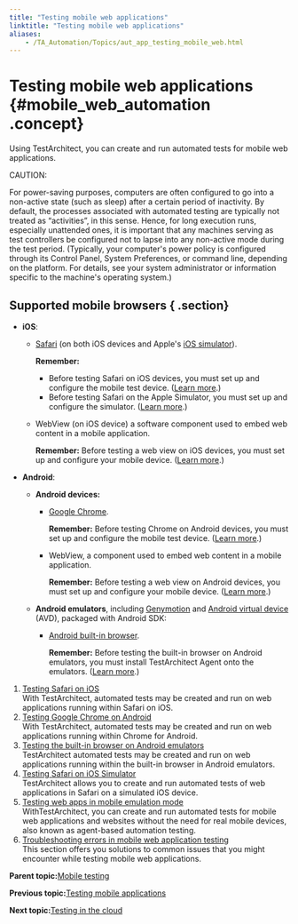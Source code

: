 ```yaml
--- 
title: "Testing mobile web applications"
linktitle: "Testing mobile web applications"
aliases: 
    - /TA_Automation/Topics/aut_app_testing_mobile_web.html
---
```

# Testing mobile web applications {#mobile_web_automation .concept}

Using TestArchitect, you can create and run automated tests for mobile web applications.

CAUTION:

For power-saving purposes, computers are often configured to go into a non-active state \(such as sleep\) after a certain period of inactivity. By default, the processes associated with automated testing are typically not treated as “activities”, in this sense. Hence, for long execution runs, especially unattended ones, it is important that any machines serving as test controllers be configured not to lapse into any non-active mode during the test period. \(Typically, your computer's power policy is configured through its Control Panel, System Preferences, or command line, depending on the platform. For details, see your system administrator or information specific to the machine's operating system.\)

## Supported mobile browsers { .section}

-   **iOS**:
    -   [Safari](aut_app_testing_mobile_web_Safari.html) \(on both iOS devices and Apple's [iOS simulator](https://developer.apple.com/library/ios/documentation/IDEs/Conceptual/iOS_Simulator_Guide/Introduction/Introduction.html)\).

        **Remember:**

        -   Before testing Safari on iOS devices, you must set up and configure the mobile test device. \([Learn more](aut_app_testing_mobile_web_Safari_prerequesites.html).\)
        -   Before testing Safari on the Apple Simulator, you must set up and configure the simulator. \([Learn more](aut_app_testing_mobile_web_simulator_config.html).\)
    -   WebView \(on iOS device\) a software component used to embed web content in a mobile application.

        **Remember:** Before testing a web view on iOS devices, you must set up and configure your mobile device. \([Learn more](../../iOS/Topics/iOS_setting_up_the_test_enviroment.html).\)

-   **Android**:
    -   **Android devices:**
        -   [Google Chrome](aut_app_testing_mobile_web_Android.html).

            **Remember:** Before testing Chrome on Android devices, you must set up and configure the mobile test device. \([Learn more](aut_app_testing_mobile_web_Chrome_prerequesites.html).\)

        -   WebView, a component used to embed web content in a mobile application.

            **Remember:** Before testing a web view on Android devices, you must set up and configure your mobile device. \([Learn more](../../Android/Topics/Setting_up_the_test_enviroment.html).\)

    -   **Android emulators**, including [Genymotion](https://www.genymotion.com/#!/) and [Android virtual device](http://developer.android.com/intl/vi/tools/devices/emulator.html) \(AVD\), packaged with Android SDK:
        -   [Android built-in browser](aut_app_testing_mobile_web_Android_emulators.html).

            **Remember:** Before testing the built-in browser on Android emulators, you must install TestArchitect Agent onto the emulators. \([Learn more](aut_app_testing_mobile_web_emulator_installing_TA_Agent.html).\)


1.  [Testing Safari on iOS](../../TA_Automation/Topics/aut_app_testing_mobile_web_Safari.html)  
With TestArchitect, automated tests may be created and run on web applications running within Safari on iOS.
2.  [Testing Google Chrome on Android](../../TA_Automation/Topics/aut_app_testing_mobile_web_Android.html)  
With TestArchitect, automated tests may be created and run on web applications running within Chrome for Android.
3.  [Testing the built-in browser on Android emulators](../../TA_Automation/Topics/aut_app_testing_mobile_web_Android_emulators.html)  
TestArchitect automated tests may be created and run on web applications running within the built-in browser in Android emulators.
4.  [Testing Safari on iOS Simulator](../../TA_Automation/Topics/aut_app_testing_mobile_web_iOS_simulator.html)  
TestArchitect allows you to create and run automated tests of web applications in Safari on a simulated iOS device.
5.  [Testing web apps in mobile emulation mode](../../TA_Automation/Topics/aut_app_testing_responsive_web.html)  
WithTestArchitect, you can create and run automated tests for mobile web applications and websites without the need for real mobile devices, also known as agent-based automation testing.
6.  [Troubleshooting errors in mobile web application testing](../../TA_Automation/Topics/testing_mobile_web_apps_troubleshooting.html)  
This section offers you solutions to common issues that you might encounter while testing mobile web applications.

**Parent topic:**[Mobile testing](../../TA_Automation/Topics/aut_app_testing_mobile.html)

**Previous topic:**[Testing mobile applications](../../TA_Automation/Topics/Mobile_automation.html)

**Next topic:**[Testing in the cloud](../../TA_Automation/Topics/aut_app_cloud_testing.html)

